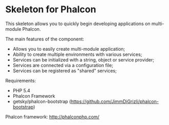 Skeleton for Phalcon
====================

This skeleton allows you to quickly begin developing applications on multi-module Phalcon.

The main features of the component:
- Allows you to easily create multi-module application;
- Ability to create multiple environments with various services;
- Services can be initialized with a string, object or service provider;
- Services are connected via a configuration file;
- Services can be registered as "shared" services;

Requirements:
* PHP 5.4
* Phalcon Framework
* getsky/phalcon-bootstrap (https://github.com/JimmDiGrizli/phalcon-bootstrap)

Phalcon framework: http://phalconphp.com/
